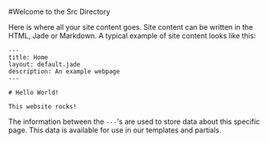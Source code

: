 #Welcome to the Src Directory

Here is where all your site content goes. Site content can be written in the HTML, Jade or Markdown. A typical example of site content looks like this:

```
---
title: Home
layout: default.jade
description: An example webpage
---

# Hello World!

This website rocks!
```

The information between the ```---```'s are used to store data about this specific page. This data is available for use in our templates and partials. 
